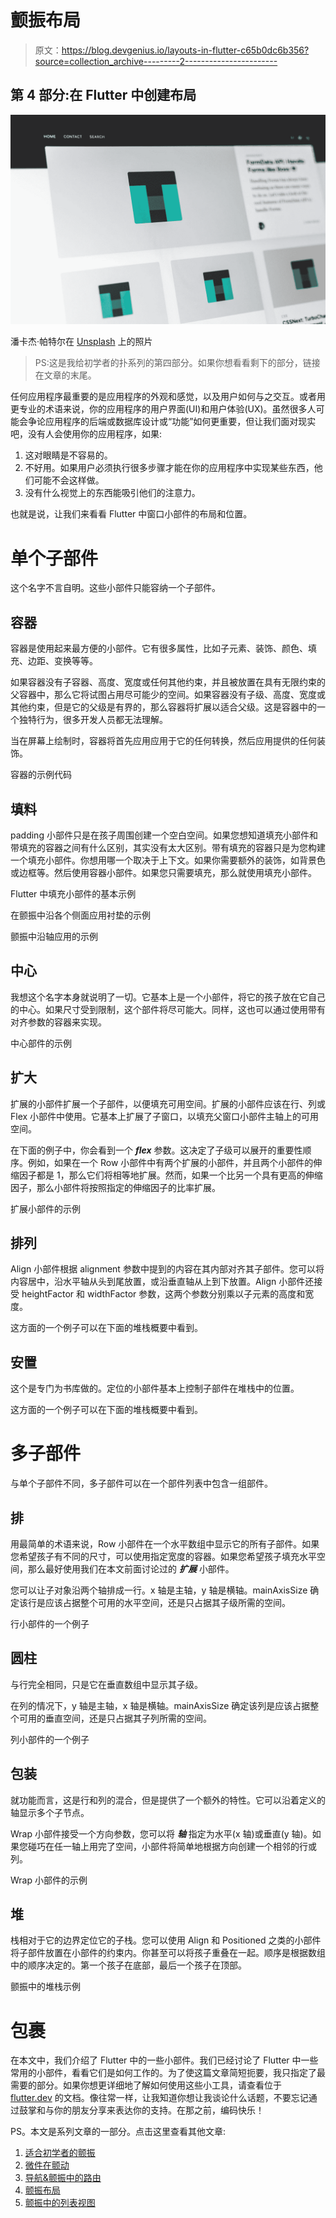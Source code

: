 # 颤振布局

> 原文：<https://blog.devgenius.io/layouts-in-flutter-c65b0dc6b356?source=collection_archive---------2----------------------->

## 第 4 部分:在 Flutter 中创建布局

![](img/4d4c9760ce0f23cd8591cdf33cd336ec.png)

潘卡杰·帕特尔在 [Unsplash](https://unsplash.com?utm_source=medium&utm_medium=referral) 上的照片

> PS:这是我给初学者的扑系列的第四部分。如果你想看看剩下的部分，链接在文章的末尾。

任何应用程序最重要的是应用程序的外观和感觉，以及用户如何与之交互。或者用更专业的术语来说，你的应用程序的用户界面(UI)和用户体验(UX)。虽然很多人可能会争论应用程序的后端或数据库设计或“功能”如何更重要，但让我们面对现实吧，没有人会使用你的应用程序，如果:

1.  这对眼睛是不容易的。
2.  不好用。如果用户必须执行很多步骤才能在你的应用程序中实现某些东西，他们可能不会这样做。
3.  没有什么视觉上的东西能吸引他们的注意力。

也就是说，让我们来看看 Flutter 中窗口小部件的布局和位置。

# 单个子部件

这个名字不言自明。这些小部件只能容纳一个子部件。

## 容器

容器是使用起来最方便的小部件。它有很多属性，比如子元素、装饰、颜色、填充、边距、变换等等。

如果容器没有子容器、高度、宽度或任何其他约束，并且被放置在具有无限约束的父容器中，那么它将试图占用尽可能少的空间。如果容器没有子级、高度、宽度或其他约束，但是它的父级是有界的，那么容器将扩展以适合父级。这是容器中的一个独特行为，很多开发人员都无法理解。

当在屏幕上绘制时，容器将首先应用应用于它的任何转换，然后应用提供的任何装饰。

容器的示例代码

## 填料

padding 小部件只是在孩子周围创建一个空白空间。如果您想知道填充小部件和带填充的容器之间有什么区别，其实没有太大区别。带有填充的容器只是为您构建一个填充小部件。你想用哪一个取决于上下文。如果你需要额外的装饰，如背景色或边框等。然后使用容器小部件。如果您只需要填充，那么就使用填充小部件。

Flutter 中填充小部件的基本示例

在颤振中沿各个侧面应用衬垫的示例

颤振中沿轴应用的示例

## 中心

我想这个名字本身就说明了一切。它基本上是一个小部件，将它的孩子放在它自己的中心。如果尺寸受到限制，这个部件将尽可能大。同样，这也可以通过使用带有对齐参数的容器来实现。

中心部件的示例

## 扩大

扩展的小部件扩展一个子部件，以便填充可用空间。扩展的小部件应该在行、列或 Flex 小部件中使用。它基本上扩展了子窗口，以填充父窗口小部件主轴上的可用空间。

在下面的例子中，你会看到一个 ***flex*** 参数。这决定了子级可以展开的重要性顺序。例如，如果在一个 Row 小部件中有两个扩展的小部件，并且两个小部件的伸缩因子都是 1，那么它们将相等地扩展。然而，如果一个比另一个具有更高的伸缩因子，那么小部件将按照指定的伸缩因子的比率扩展。

扩展小部件的示例

## 排列

Align 小部件根据 alignment 参数中提到的内容在其内部对齐其子部件。您可以将内容居中，沿水平轴从头到尾放置，或沿垂直轴从上到下放置。Align 小部件还接受 heightFactor 和 widthFactor 参数，这两个参数分别乘以子元素的高度和宽度。

这方面的一个例子可以在下面的堆栈概要中看到。

## 安置

这个是专门为书库做的。定位的小部件基本上控制子部件在堆栈中的位置。

这方面的一个例子可以在下面的堆栈概要中看到。

# 多子部件

与单个子部件不同，多子部件可以在一个部件列表中包含一组部件。

## 排

用最简单的术语来说，Row 小部件在一个水平数组中显示它的所有子部件。如果您希望孩子有不同的尺寸，可以使用指定宽度的容器。如果您希望孩子填充水平空间，那么最好使用我们在本文前面讨论过的 ***扩展*** 小部件。

您可以让子对象沿两个轴排成一行。x 轴是主轴，y 轴是横轴。mainAxisSize 确定该行是应该占据整个可用的水平空间，还是只占据其子级所需的空间。

行小部件的一个例子

## 圆柱

与行完全相同，只是它在垂直数组中显示其子级。

在列的情况下，y 轴是主轴，x 轴是横轴。mainAxisSize 确定该列是应该占据整个可用的垂直空间，还是只占据其子列所需的空间。

列小部件的一个例子

## 包装

就功能而言，这是行和列的混合，但是提供了一个额外的特性。它可以沿着定义的轴显示多个子节点。

Wrap 小部件接受一个方向参数，您可以将 ***轴*** 指定为水平(x 轴)或垂直(y 轴)。如果您碰巧在任一轴上用完了空间，小部件将简单地根据方向创建一个相邻的行或列。

Wrap 小部件的示例

## 堆

栈相对于它的边界定位它的子栈。您可以使用 Align 和 Positioned 之类的小部件将子部件放置在小部件的约束内。你甚至可以将孩子重叠在一起。顺序是根据数组中的顺序决定的。第一个孩子在底部，最后一个孩子在顶部。

颤振中的堆栈示例

# 包裹

在本文中，我们介绍了 Flutter 中的一些小部件。我们已经讨论了 Flutter 中一些常用的小部件，看看它们是如何工作的。为了使这篇文章简短扼要，我只指定了最需要的部分。如果你想更详细地了解如何使用这些小工具，请查看位于 [flutter.dev](http://flutter.dev) 的文档。像往常一样，让我知道你想让我谈论什么话题，不要忘记通过鼓掌和与你的朋友分享来表达你的支持。在那之前，编码快乐！

PS。本文是系列文章的一部分。点击这里查看其他文章:

1.  [适合初学者的颤振](https://medium.com/dev-genius/flutter-for-beginners-c2fae3d4d540)
2.  [微件在颤动](https://medium.com/dev-genius/widgets-in-flutter-a53e3c671f13)
3.  [导航&颤振中的路由](https://medium.com/dev-genius/navigation-routing-in-flutter-655f08183084)
4.  [颤振布局](https://medium.com/dev-genius/layouts-in-flutter-c65b0dc6b356)
5.  [颤振中的列表视图](https://medium.com/dev-genius/listviews-in-flutter-12bab3dccadc)